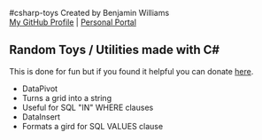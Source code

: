 #csharp-toys
Created by Benjamin Williams  
[My GitHub Profile](https://github.com/benjaminkwilliams) | [Personal Portal](http://about.me/benjamink.williams)
## Random Toys / Utilities made with C#  
This is done for fun but if you found it helpful you can donate [here](benjaminkwilliams.blogspot.com).
* DataPivot
 * Turns a grid into a string
 * Useful for SQL "IN" WHERE clauses
* DataInsert
 * Formats a gird for SQL VALUES clause